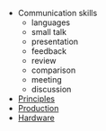 * Communication skills
  * languages
  * small talk
  * presentation
  * feedback
  * review
  * comparison
  * meeting
  * discussion
* [Principles](https://github.com/streamcode9/software-design/blob/master/README.md)
* [Production](https://github.com/streamcode9/software-design/blob/master/interview.md)
* [Hardware](https://github.com/streamcode9/software-design/blob/master/laptop.md)
